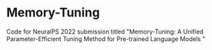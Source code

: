 # Memory-Tuning
Code for NeuralPS 2022 submission titled "Memory-Tuning: A Unified Parameter-Efficient Tuning Method for Pre-trained Language Models "
